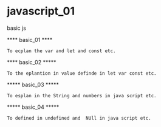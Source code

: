 # javascript_01
basic js

**** basic_01 ****
   
    To ecplan the var and let and const etc.

**** basic_02 *****

    To the eplantion in value definde in let var const etc.

***** basic_03 *****

    To esplan in the String and numbers in java script etc.

***** basic_04 *****

    To defined in undefined and  NUll in java script etc.
